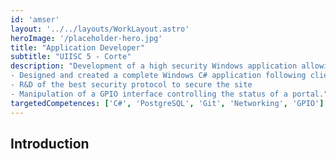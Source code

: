 ```yaml
---
id: 'amser'
layout: '../../layouts/WorkLayout.astro'
heroImage: '/placeholder-hero.jpg'
title: "Application Developer"
subtitle: "UIISC 5 - Corte"
description: "Development of a high security Windows application allowing access control to a protected military facility using a UHF reader and RFID badges
- Designed and created a complete Windows C# application following client directives
- R&D of the best security protocol to secure the site
- Manipulation of a GPIO interface controlling the status of a portal."
targetedCompetences: ['C#', 'PostgreSQL', 'Git', 'Networking', 'GPIO']
---
```


## Introduction
